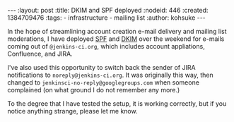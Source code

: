 --- :layout: post :title: DKIM and SPF deployed :nodeid: 446 :created: 1384709476 :tags: - infrastructure - mailing list :author: kohsuke ---

In the hope of streamlining account creation e-mail delivery and mailing list moderations, I have deployed [SPF](http://en.wikipedia.org/wiki/Sender_Policy_Framework) and [DKIM](http://en.wikipedia.org/wiki/DomainKeys_Identified_Mail) over the weekend for e-mails coming out of `@jenkins-ci.org`, which includes account appliations, Confluence, and JIRA.

I've also used this opportunity to switch back the sender of JIRA notifications to `noreply@jenkins-ci.org`. It was originally this way, then changed to `jenkinsci-no-reply@googlegroups.com` when someone complained (on what ground I do not remember any more.)

To the degree that I have tested the setup, it is working correctly, but if you notice anything strange, please let me know.
